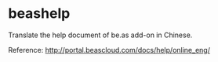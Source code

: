 # beashelp
Translate the help document of be.as add-on in Chinese.

Reference: http://portal.beascloud.com/docs/help/online_eng/
